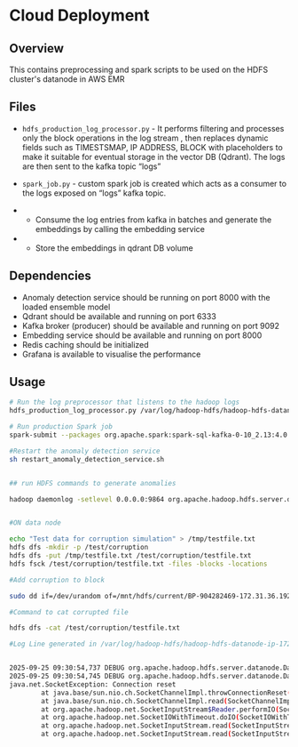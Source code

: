 # Cloud Deployment

## Overview
This contains preprocessing and spark scripts to be used on the HDFS cluster's datanode in AWS EMR


## Files
- `hdfs_production_log_processor.py` - It performs filtering and processes only the block operations in the log stream , then replaces dynamic fields such as TIMESTSMAP, IP ADDRESS, BLOCK with placeholders to make it suitable for eventual storage in the vector DB (Qdrant). The logs are then sent to the kafka topic “logs” 


- `spark_job.py` -  custom spark job is created which acts as a consumer to the logs exposed on “logs” kafka topic.
- - Consume the log entries from kafka in batches and generate the embeddings by calling the embedding service
- - Store the embeddings in qdrant DB volume



## Dependencies

- Anomaly detection service should be running on port 8000 with the loaded ensemble model
- Qdrant should be available and running on port  6333
- Kafka broker (producer) should be available and running on port 9092
- Embedding service should be available and running on port 8000
- Redis caching should be initialized
- Grafana is available to visualise the performance




## Usage
```bash
# Run the log preprocessor that listens to the hadoop logs
hdfs_production_log_processor.py /var/log/hadoop-hdfs/hadoop-hdfs-datanode-ip-172-31-39-152.eu-west-1.compute.internal.log

# Run production Spark job
spark-submit --packages org.apache.spark:spark-sql-kafka-0-10_2.13:4.0.0 spark_job.py

#Restart the anomaly detection service
sh restart_anomaly_detection_service.sh 


## run HDFS commands to generate anomalies 

hadoop daemonlog -setlevel 0.0.0.0:9864 org.apache.hadoop.hdfs.server.datanode.BlockReceiver DEBUG


#ON data node 

echo "Test data for corruption simulation" > /tmp/testfile.txt
hdfs dfs -mkdir -p /test/corruption
hdfs dfs -put /tmp/testfile.txt /test/corruption/testfile.txt
hdfs fsck /test/corruption/testfile.txt -files -blocks -locations

#Add corruption to block 

sudo dd if=/dev/urandom of=/mnt/hdfs/current/BP-904282469-172.31.36.192-1758638658492/current/finalized/subdir0/subdir0/blk_1073742024 bs=1 count=10 seek=10 conv=notrunc

#Command to cat corrupted file

hdfs dfs -cat /test/corruption/testfile.txt

#Log Line generated in /var/log/hadoop-hdfs/hadoop-hdfs-datanode-ip-172-31-39-152.eu-west-1.compute.internal.log


2025-09-25 09:30:54,737 DEBUG org.apache.hadoop.hdfs.server.datanode.DataNode.clienttrace (DataXceiver for client DFSClient_NONMAPREDUCE_-56011767_1 at /172.31.36.192:38172 [Sending block BP-904282469-172.31.36.192-1758638658492:blk_1073742023_1199]): src: /172.31.39.152:9866, dest: /172.31.36.192:38172, volume: , bytes: 40, op: HDFS_READ, cliID: DFSClient_NONMAPREDUCE_-56011767_1, offset: 0, srvID: 4afa7677-552a-4246-84f6-54ae00a35b76, blockid: BP-904282469-172.31.36.192-1758638658492:blk_1073742023_1199, duration(ns): 119030
2025-09-25 09:30:54,745 DEBUG org.apache.hadoop.hdfs.server.datanode.DataNode (DataXceiver for client DFSClient_NONMAPREDUCE_-56011767_1 at /172.31.36.192:38172 [Sending block BP-904282469-172.31.36.192-1758638658492:blk_1073742023_1199]): Error reading client status response. Will close connection.
java.net.SocketException: Connection reset
        at java.base/sun.nio.ch.SocketChannelImpl.throwConnectionReset(SocketChannelImpl.java:394)
        at java.base/sun.nio.ch.SocketChannelImpl.read(SocketChannelImpl.java:426)
        at org.apache.hadoop.net.SocketInputStream$Reader.performIO(SocketInputStream.java:57)
        at org.apache.hadoop.net.SocketIOWithTimeout.doIO(SocketIOWithTimeout.java:141)
        at org.apache.hadoop.net.SocketInputStream.read(SocketInputStream.java:161)
        at org.apache.hadoop.net.SocketInputStream.read(SocketInputStream.java:131)

```
